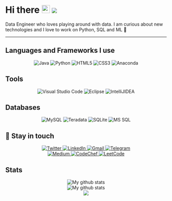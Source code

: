 # Hi there   <img src="https://raw.githubusercontent.com/iampavangandhi/iampavangandhi/master/gifs/Hi.gif" width="25px"> <img src="https://komarev.com/ghpvc/?username=faisal337"></h2>

Data Engineer who loves playing around with data. I am curious about new technologies and I love to work on Python, SQL and ML :rocket:

---

## Languages and Frameworks I use
<div align="center">
   <img alt="Java" src="https://img.shields.io/badge/Java-ED8B00?style=for-the-badge&logo=java&logoColor=white"/>
   <img alt="Python" src="https://img.shields.io/badge/python-%2314354C.svg?style=for-the-badge&logo=python&logoColor=white"/>
   <img alt="HTML5" src="https://img.shields.io/badge/HTML5-E34F26?style=for-the-badge&logo=html5&logoColor=white"/>
   <img alt="CSS3" src="https://img.shields.io/badge/CSS3-1572B6?style=for-the-badge&logo=css3&logoColor=white"/>
   <img alt="Anaconda" src="https://img.shields.io/badge/Anaconda-%2344A833.svg?style=for-the-badge&logo=anaconda&logoColor=white" />
</div>

## Tools
<div align="center">
  <img alt="Visual Studio Code" src="https://img.shields.io/badge/Visual_Studio_Code-0078D4?style=for-the-badge&logo=visual%20studio%20code&logoColor=white"/>
  <img alt="Eclipse" src="https://img.shields.io/badge/Eclipse-2C2255?style=for-the-badge&logo=eclipse&logoColor=white"/>
  <img alt="IntelliJIDEA" src="https://img.shields.io/badge/IntelliJIDEA-000000.svg?style=for-the-badge&logo=intellij-idea&logoColor=white" />
</div>

## Databases
<div align="center">
  <img alt ="MySQL" src="https://img.shields.io/badge/MySQL-00000F?style=for-the-badge&logo=mysql&logoColor=white" />
  <img alt ="Teradata" src="https://img.shields.io/badge/Teradata-F37440?style=for-the-badge&logo=teradata&logoColor=white" />
  <img alt="SQLite" src="https://img.shields.io/badge/SQLite-07405E?style=for-the-badge&logo=sqlite&logoColor=white" />
  <img alt="MS SQL" src="https://img.shields.io/badge/Microsoft%20SQL%20Sever-CC2927?style=for-the-badge&logo=microsoft%20sql%20server&logoColor=white" />
</div>

## :link:	Stay in touch

<div align="center">
  <a href="https://twitter.com/faisal337" target="_blank">
    <img alt="Twitter" src="https://img.shields.io/badge/faisal337-%231DA1F2.svg?style=for-the-badge&logo=Twitter&logoColor=white"/>
  </a>
  <a href="https://www.linkedin.com/in/mohammed-faisal-598b46115/" target="_blank">
    <img alt="LinkedIn" src="https://img.shields.io/badge/linkedin-%230077B5.svg?style=for-the-badge&logo=linkedin&logoColor=white"/>
  </a>
  <a href="mailto:mohammed.faisal337@gmail.com" target="_blank">
  <img alt="Gmail" src="https://img.shields.io/badge/Mail-D14836?style=for-the-badge&logo=gmail&logoColor=white" />
  </a>
    <a href="http://t.me/faisal337" target="_blank">
  <img alt="Telegram" src="https://img.shields.io/badge/Telegram-2CA5E0?style=for-the-badge&logo=telegram&logoColor=white" />
  </a>
  </div>
  <div align="center">
  <a href="https://medium.com/@mohammedfaisal337" target="_blank">
  <img alt="Medium" src ="https://img.shields.io/badge/Medium-12100E?style=for-the-badge&logo=medium&logoColor=white" />
  </a>
    <a href="https://www.codechef.com/users/faiaal337" target="_blank">
    <img alt="CodeChef" src="https://img.shields.io/badge/CodeChef-%23964B00.svg?style=for-the-badge&logo=CodeChef&logoColor=white" />
  </a>
      <a href="https://leetcode.com/faisal337/" target="_blank">
    <img alt = "LeetCode" src="https://img.shields.io/badge/LeetCode-000000?style=for-the-badge&logo=LeetCode&logoColor=#d16c06"/>
      </a>
</div>

## Stats

<div align="center">

<img align="center" src="https://github-readme-streak-stats.herokuapp.com?user=faisal337&theme=black-ice&hide_border=true&date_format=M%20j%5B%2C%20Y%5D" alt="My github stats" />
      </div>
<div align="center">

<img align="center" src="https://github-readme-stats.vercel.app/api?username=faisal337&show_icons=true&include_all_commits=true&theme=dark&hide_border=true" alt="My github stats" /> 
      </div>
<div align="center">

<img align="center" src="https://github-readme-stats.vercel.app/api/top-langs/?username=faisal337&layout=compact&theme=dark&hide_border=true" />
   </div>
